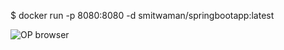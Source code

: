 

$ docker run -p 8080:8080 -d smitwaman/springbootapp:latest


![OP browser](https://github.com/smitwaman/spring-boot-app/blob/main/image/Screenshot%202024-03-01%20173714.png)
 
 
